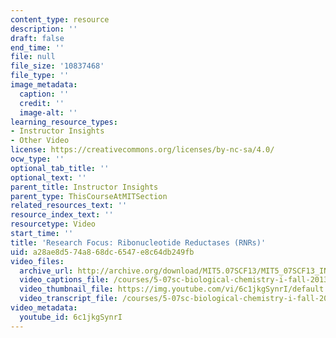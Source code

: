 ```yaml
---
content_type: resource
description: ''
draft: false
end_time: ''
file: null
file_size: '10837468'
file_type: ''
image_metadata:
  caption: ''
  credit: ''
  image-alt: ''
learning_resource_types:
- Instructor Insights
- Other Video
license: https://creativecommons.org/licenses/by-nc-sa/4.0/
ocw_type: ''
optional_tab_title: ''
optional_text: ''
parent_title: Instructor Insights
parent_type: ThisCourseAtMITSection
related_resources_text: ''
resource_index_text: ''
resourcetype: Video
start_time: ''
title: 'Research Focus: Ribonucleotide Reductases (RNRs)'
uid: a28ae8d5-74a8-68dc-6547-e8c64db249fb
video_files:
  archive_url: http://archive.org/download/MIT5.07SCF13/MIT5_07SCF13_INT_JOANNE_F_300k.mp4
  video_captions_file: /courses/5-07sc-biological-chemistry-i-fall-2013/396b838a17925a82a85c0ff933e7de5d_6c1jkgSynrI.vtt
  video_thumbnail_file: https://img.youtube.com/vi/6c1jkgSynrI/default.jpg
  video_transcript_file: /courses/5-07sc-biological-chemistry-i-fall-2013/1a969d3d2e280a6b59e2bdb4bd4c5493_6c1jkgSynrI.pdf
video_metadata:
  youtube_id: 6c1jkgSynrI
---
```

